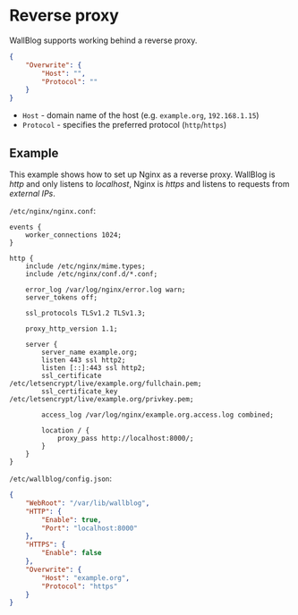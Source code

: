 # Reverse proxy
WallBlog supports working behind a reverse proxy.

```json
{
	"Overwrite": {
		"Host": "",
		"Protocol": ""
	}
}
```

- `Host` - domain name of the host (e.g. `example.org`, `192.168.1.15`)
- `Protocol` - specifies the preferred protocol (`http`/`https`)


## Example
This example shows how to set up Nginx as a reverse proxy.
WallBlog is *http* and only listens to *localhost*,
Nginx is *https* and listens to requests from *external IPs*.


`/etc/nginx/nginx.conf`:
```nginx
events {
	worker_connections 1024;
}

http {
	include /etc/nginx/mime.types;
	include /etc/nginx/conf.d/*.conf;

	error_log /var/log/nginx/error.log warn;
	server_tokens off;

	ssl_protocols TLSv1.2 TLSv1.3;

	proxy_http_version 1.1;

	server {
		server_name example.org;
		listen 443 ssl http2;
		listen [::]:443 ssl http2;
		ssl_certificate /etc/letsencrypt/live/example.org/fullchain.pem;
		ssl_certificate_key /etc/letsencrypt/live/example.org/privkey.pem;
	
		access_log /var/log/nginx/example.org.access.log combined;
		
		location / {
			proxy_pass http://localhost:8000/;
		}
	}
}
```


`/etc/wallblog/config.json`:
```json
{
	"WebRoot": "/var/lib/wallblog",
	"HTTP": {
		"Enable": true,
		"Port": "localhost:8000"
	},
	"HTTPS": {
		"Enable": false
	},
	"Overwrite": {
		"Host": "example.org",
		"Protocol": "https"
	}
}
```
